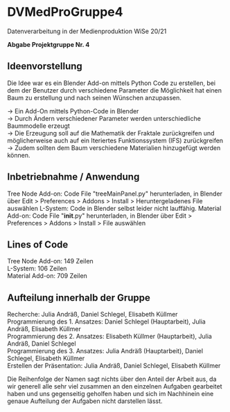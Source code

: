 # DVMedProGruppe4

Datenverarbeitung in der Medienproduktion WiSe 20/21  

**Abgabe Projektgruppe Nr. 4**

## Ideenvorstellung
Die Idee war es ein Blender Add-on mittels Python Code zu erstellen, bei dem der Benutzer durch verschiedene Parameter die Möglichkeit hat einen Baum zu erstellung und nach seinen Wünschen anzupassen.

→ Ein Add-On mittels Python-Code in Blender   
→ Durch Ändern verschiedener Parameter werden unterschiedliche Baummodelle erzeugt   
→ Die Erzeugung soll auf die Mathematik der Fraktale zurückgreifen und möglicherweise auch auf ein Iteriertes Funktionssystem (IFS) zurückgreifen  
→ Zudem sollten dem Baum verschiedene Materialien hinzugefügt werden können.  

## Inbetriebnahme / Anwendung
Tree Node Add-on: Code File "treeMainPanel.py" herunterladen,  in Blender über Edit > Preferences > Addons > Install > Heruntergeladenes File auswählen
L-System: Code in Blender selbst leider nicht lauffähig.
Material Add-on: Code File "__init__.py" herunterladen, in Blender über Edit > Preferences > Addons > Install > File auswählen 

## Lines of Code

Tree Node Add-on: 149 Zeilen  
L-System: 106 Zeilen  
Material Add-on: 709 Zeilen  

## Aufteilung innerhalb der Gruppe
Recherche: Julia Andräß, Daniel Schlegel, Elisabeth Küllmer  
Programmierung des 1. Ansatzes: Daniel Schlegel (Hauptarbeit), Julia Andräß, Elisabeth Küllmer  
Programmierung des 2. Ansatzes: Elisabeth Küllmer (Hauptarbeit), Julia Andräß, Daniel Schlegel  
Programmierung des 3. Ansatzes: Julia Andräß (Hauptarbeit), Daniel Schlegel, Elisabeth Küllmer  
Erstellen der Präsentation: Julia Andräß, Daniel Schlegel, Elisabeth Küllmer  
  

Die Reihenfolge der Namen sagt nichts über den Anteil der Arbeit aus, da wir generell alle sehr viel zusammen an den einzelnen Aufgaben gearbeitet haben und uns gegenseitig geholfen haben und sich im Nachhinein eine genaue Aufteilung der Aufgaben nicht darstellen lässt.

